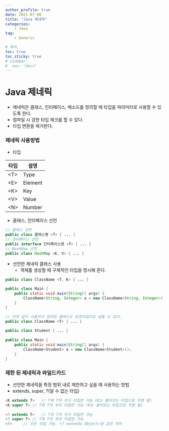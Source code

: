 ```yaml
---
author_profile: true
date: 2021-07-00
title: "Java 제네릭"
categories: 
    - Java
tag: 
    - Generic

# 목차
toc: true  
toc_sticky: true 
# sidebar:
#  nav: "docs"
---
```


# Java 제네릭

- 제네릭은 클래스, 인터페이스, 메소드를 정의할 때 타입을 파라미터로 사용할 수 있도록 한다.
- 컴파일 시 강한 타입 체크를 할 수 있다.
- 타입 변환을 제거한다.


### 제네릭 사용방법

- 타입

|타입|설명|
|-|-|
|\<T\>|Type|
|\<E\>|Element|
|\<K\>|Key|
|\<V\>|Value|
|\<N\>|Number|

- 클래스, 인터페이스 선언

```java
// 클래스 선언
public class 클래스명 <T> { ... }
// 인터페이스 선언
public interface 인터페이스명 <T> { ... }
// HashMap 선언
public class HashMap <K, V> { ... }
```

- 선언한 제네릭 클래스 사용
    - 객체를 생성할 때 구체적인 타입을 명시해 준다.

```java
public class ClassName <T, K> { ... }
 
public class Main {
    public static void main(String[] args) {
    	ClassName<String, Integer> a = new ClassName<String, Integer>();
    }
}
```

```java
// 이와 같이 사용자가 정의한 클래스도 참조타입으로 넣을 수 있다.
public class ClassName <T> { ... }
 
public class Student { ... }
 
public class Main {
	public static void main(String[] args) {
		ClassName<Student> a = new ClassName<Student>();
	}
}
```

### 제한 된 제네릭과 와일드카드

- 선언한 제네릭을 특정 범위 내로 제한하고 싶을 때 사용하는 방법
- extends, super, ?(알 수 없는 타입)
```java
<K extends T>	// T와 T의 자식 타입만 가능 (K는 들어오는 타입으로 지정 됨)
<K super T>	// T와 T의 부모 타입만 가능 (K는 들어오는 타입으로 지정 됨)
 
<? extends T>	// T와 T의 자식 타입만 가능
<? super T>	// T와 T의 부모 타입만 가능
<?>		// 모든 타입 가능. <? extends Object>랑 같은 의미
```